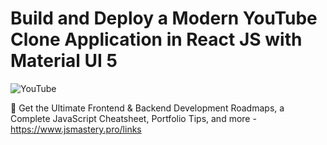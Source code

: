 # Build and Deploy a Modern YouTube Clone Application in React JS with Material UI 5

![YouTube](https://i.ibb.co/4R5RkmW/Thumbnail-5.png)

📙 Get the Ultimate Frontend & Backend Development Roadmaps, a Complete JavaScript Cheatsheet, Portfolio Tips, and more - https://www.jsmastery.pro/links
